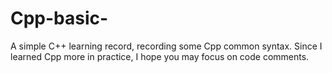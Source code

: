 # Cpp-basic-
A simple C++ learning record, recording some Cpp common syntax.
Since I learned Cpp more in practice, I hope you may focus on code comments.
